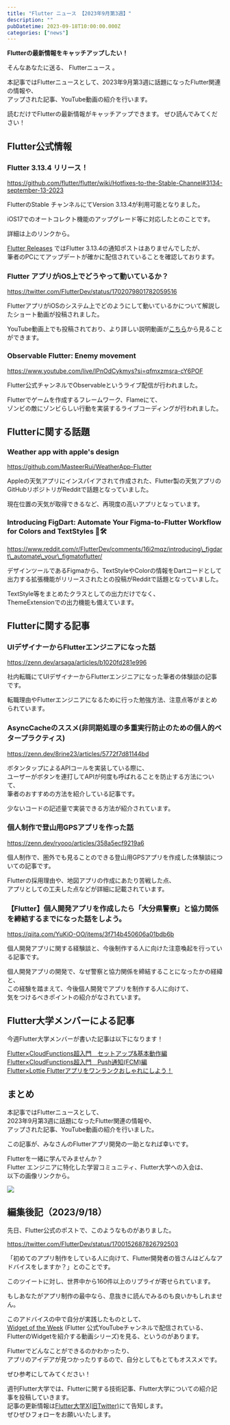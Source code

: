 ```yaml
---
title: "Flutter ニュース 【2023年9月第3週】"
description: ""
pubDatetime: 2023-09-18T10:00:00.000Z
categories: ["news"]
---
```


**Flutterの最新情報をキャッチアップしたい！**

そんなあなたに送る、 Flutterニュース 。

本記事ではFlutterニュースとして、2023年9月第3週に話題になったFlutter関連の情報や、  
アップされた記事、YouTube動画の紹介を行います。

読むだけでFlutterの最新情報がキャッチアップできます。 ぜひ読んでみてください！

## Flutter公式情報

### Flutter 3.13.4 リリース！

https://github.com/flutter/flutter/wiki/Hotfixes-to-the-Stable-Channel#3134-september-13-2023

FlutterのStable チャンネルにてVersion 3.13.4が利用可能となりました。

iOS17でのオートコレクト機能のアップグレード等に対応したとのことです。

詳細は上のリンクから。

[Flutter Releases](https://twitter.com/FlutterReleases) ではFlutter 3.13.4の通知ポストはありませんでしたが、  
筆者のPCにてアップデートが確かに配信されていることを確認しております。

### Flutter アプリがiOS上でどうやって動いているか？

https://twitter.com/FlutterDev/status/1702079801782059516

FlutterアプリがiOSのシステム上でどのようにして動いているかについて解説したショート動画が投稿されました。

YouTube動画上でも投稿されており、より詳しい説明動画が[こちら](https://youtu.be/ceMsPBbcEGg?si=Y5R77r7ooya2ciPP)から見ることができます。

### Observable Flutter: Enemy movement

https://www.youtube.com/live/lPnOdCykmys?si=qfmxzmsra-cY6POF

Flutter公式チャンネルでObservable<Flutter>というライブ配信が行われました。

Flutterでゲームを作成するフレームワーク、Flameにて、  
ゾンビの敵にゾンビらしい行動を実装するライブコーディングが行われました。

## Flutterに関する話題

### Weather app with apple's design

https://github.com/MasteerRui/WeatherApp-Flutter

Appleの天気アプリにインスパイアされて作成された、Flutter製の天気アプリのGitHubリポジトリがRedditで話題となっていました。

現在位置の天気が取得できるなど、再現度の高いアプリとなっています。

### Introducing FigDart: Automate Your Figma-to-Flutter Workflow for Colors and TextStyles 🎨🛠️

https://www.reddit.com/r/FlutterDev/comments/16i2mqz/introducing\_figdart\_automate\_your\_figmatoflutter/

デザインツールであるFigmaから、TextStyleやColorの情報をDartコードとして出力する拡張機能がリリースされたとの投稿がRedditで話題となっていました。

TextStyle等をまとめたクラスとしての出力だけでなく、  
ThemeExtensionでの出力機能も備えています。

## Flutterに関する記事

### **UIデザイナーからFlutterエンジニアになった話**

https://zenn.dev/arsaga/articles/b1020fd281e996

社内転職にてUIデザイナーからFlutterエンジニアになった筆者の体験談の記事です。

転職理由やFlutterエンジニアになるために行った勉強方法、注意点等がまとめられています。

### **AsyncCacheのススメ(非同期処理の多重実行防止のための個人的ベタープラクティス)**

https://zenn.dev/8rine23/articles/5772f7d81144bd

ボタンタップによるAPIコールを実装している際に、  
ユーザーがボタンを連打してAPIが何度も呼ばれることを防止する方法について、  
筆者のおすすめの方法を紹介している記事です。

少ないコードの記述量で実装できる方法が紹介されています。

### 個人制作で登山用GPSアプリを作った話

https://zenn.dev/ryooo/articles/358a5ecf9219a6

個人制作で、圏外でも見ることのできる登山用GPSアプリを作成した体験談についての記事です。

Flutterの採用理由や、地図アプリの作成にあたり苦戦した点、  
アプリとしての工夫した点などが詳細に記載されています。

### 【Flutter】個人開発アプリを作成したら「大分県警察」と協力関係を締結するまでになった話をしよう。

https://qiita.com/YuKiO-OO/items/3f714b450606a01bdb6b

個人開発アプリに関する経験談と、今後制作する人に向けた注意喚起を行っている記事です。

個人開発アプリの開発で、なぜ警察と協力関係を締結することになったかの経緯と、  
この経験を踏まえて、今後個人開発でアプリを制作する人に向けて、  
気をつけるべきポイントの紹介がなされています。

## Flutter大学メンバーによる記事

今週Flutter大学メンバーが書いた記事は以下になります！

[Flutter×CloudFunctions超入門　セットアップ&基本動作編](https://zenn.dev/flutteruniv_dev/articles/e37d753c2798bd)  
[Flutter×CloudFunctions超入門　Push通知(FCM)編](https://zenn.dev/flutteruniv_dev/articles/42c52fb2a2be04)  
[Flutter×Lottie Flutterアプリをワンランクおしゃれにしよう！](https://zenn.dev/flutteruniv_dev/articles/1d851be3e94fe4)

## まとめ

本記事ではFlutterニュースとして、  
2023年9月第3週に話題になったFlutter関連の情報や、  
アップされた記事、YouTube動画の紹介を行いました。

この記事が、みなさんのFlutterアプリ開発の一助となれば幸いです。

Flutterを一緒に学んでみませんか？  
Flutter エンジニアに特化した学習コミュニティ、Flutter大学への入会は、  
以下の画像リンクから。

[![](https://blog.flutteruniv.com/wp-content/uploads/2022/07/Flutter大学バナー.png)](//flutteruniv.com)

## 編集後記（2023/9/18）

先日、Flutter公式のポストで、このようなものがありました。

https://twitter.com/FlutterDev/status/1700152687826792503

「初めてのアプリ制作をしている人に向けて、Flutter開発者の皆さんはどんなアドバイスをしますか？」とのことです。

このツイートに対し、世界中から160件以上のリプライが寄せられています。

もしあなたがアプリ制作の最中なら、息抜きに読んでみるのも良いかもしれません。

このアドバイスの中で自分が実践したものとして、  
[Widget of the Week](https://www.youtube.com/playlist?list=PLjxrf2q8roU23XGwz3Km7sQZFTdB996iG) (Flutter 公式YouTubeチャンネルで配信されている、FlutterのWidgetを紹介する動画シリーズ)を見る、というのがあります。

Flutterでどんなことができるのかわかったり、  
アプリのアイデアが見つかったりするので、自分としてもとてもオススメです。

ぜひ参考にしてみてください！

週刊Flutter大学では、Flutterに関する技術記事、Flutter大学についての紹介記事を投稿していきます。  
記事の更新情報は[Flutter大学X(旧Twitter)](https://twitter.com/FlutterUniv)にて告知します。  
ぜひぜひフォローをお願いいたします。